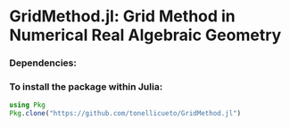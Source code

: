 # GridMethod.jl: Grid Method in Numerical Real Algebraic Geometry





### Dependencies:


### To install the package within Julia:
```julia
using Pkg
Pkg.clone("https://github.com/tonellicueto/GridMethod.jl")
```
